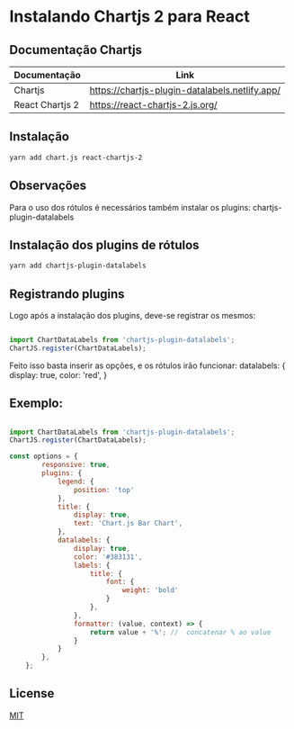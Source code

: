 # Instalando Chartjs 2 para React

## Documentação Chartjs

| Documentação      | Link                                           |
| ----------------- | -----------------------------------------------|
| Chartjs           | https://chartjs-plugin-datalabels.netlify.app/ |
| React Chartjs 2   | https://react-chartjs-2.js.org/                |


## Instalação

```bash
yarn add chart.js react-chartjs-2
```

## Observações

Para o uso dos rótulos é necessários também instalar os plugins: chartjs-plugin-datalabels

## Instalação dos plugins de rótulos

```bash
yarn add chartjs-plugin-datalabels
````

## Registrando plugins

Logo após a instalação dos plugins, deve-se registrar os mesmos:

```javascript

import ChartDataLabels from 'chartjs-plugin-datalabels'; 
ChartJS.register(ChartDataLabels);

```

Feito isso basta inserir as opções, e os rótulos irão funcionar:
datalabels: {
                display: true,
                color: 'red',
            }

## Exemplo:
```javascript

import ChartDataLabels from 'chartjs-plugin-datalabels'; 
ChartJS.register(ChartDataLabels);

const options = {
        responsive: true,
        plugins: {
            legend: {
                position: 'top'
            },
            title: {
                display: true,
                text: 'Chart.js Bar Chart',
            },
            datalabels: {
                display: true,
                color: '#383131',
                labels: {
                    title: {
                        font: {
                            weight: 'bold'
                        }
                    },
                },
                formatter: (value, context) => {
                    return value + '%'; //  concatenar % ao value
                }
            }
        },
    };

```


## License

[MIT](https://choosealicense.com/licenses/mit/)
